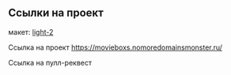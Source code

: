 


## Ссылки на проект


макет: [light-2](https://www.figma.com/file/6FMWkB94wE7KTkcCgUXtnC/%D0%94%D0%B8%D0%BF%D0%BB%D0%BE%D0%BC%D0%BD%D1%8B%D0%B9-%D0%BF%D1%80%D0%BE%D0%B5%D0%BA%D1%82?type=design&node-id=1-951&mode=design&t=VHW83oMK5fSyf084-0)

Ссылка на проект  https://movieboxs.nomoredomainsmonster.ru/

Ссылка на пулл-реквест
